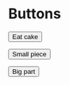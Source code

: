 <script lang="ts">
    import Button from "$lib/components/elements/buttons/Button.svelte"
</script>

# Buttons

<Button>Eat cake</Button>

<Button size="sm" color="primary">Small piece</Button>

<Button size="lg" color="danger">Big part</Button>